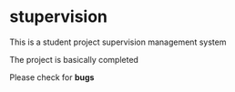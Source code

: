 # stupervision

This is a student project supervision management system 

The project is basically completed

Please check for **bugs**